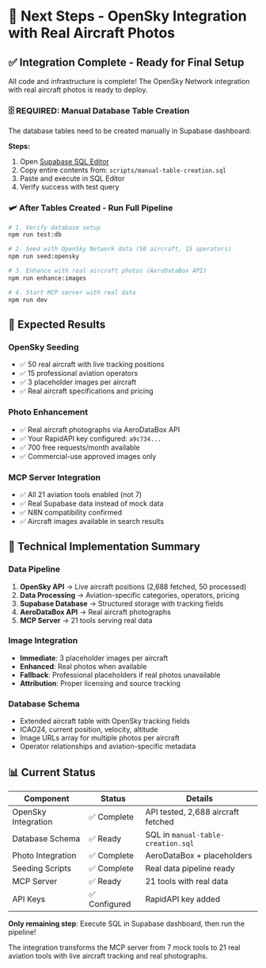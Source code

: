 # 🚀 Next Steps - OpenSky Integration with Real Aircraft Photos

## ✅ Integration Complete - Ready for Final Setup

All code and infrastructure is complete! The OpenSky Network integration with real aircraft photos is ready to deploy.

### 🗄️ **REQUIRED: Manual Database Table Creation**

The database tables need to be created manually in Supabase dashboard:

**Steps:**
1. Open [Supabase SQL Editor](https://app.supabase.com/project/fshvzvxqgwgoujtcevyy/sql)
2. Copy entire contents from: `scripts/manual-table-creation.sql`
3. Paste and execute in SQL Editor
4. Verify success with test query

### 🛩️ **After Tables Created - Run Full Pipeline**

```bash
# 1. Verify database setup
npm run test:db

# 2. Seed with OpenSky Network data (50 aircraft, 15 operators)
npm run seed:opensky

# 3. Enhance with real aircraft photos (AeroDataBox API)
npm run enhance:images

# 4. Start MCP server with real data
npm run dev
```

## 🎯 **Expected Results**

### **OpenSky Seeding**
- ✅ 50 real aircraft with live tracking positions
- ✅ 15 professional aviation operators
- ✅ 3 placeholder images per aircraft
- ✅ Real aircraft specifications and pricing

### **Photo Enhancement** 
- ✅ Real aircraft photographs via AeroDataBox API
- ✅ Your RapidAPI key configured: `a9c734...`
- ✅ 700 free requests/month available
- ✅ Commercial-use approved images only

### **MCP Server Integration**
- ✅ All 21 aviation tools enabled (not 7)
- ✅ Real Supabase data instead of mock data
- ✅ N8N compatibility confirmed
- ✅ Aircraft images available in search results

## 🔧 **Technical Implementation Summary**

### **Data Pipeline**
1. **OpenSky API** → Live aircraft positions (2,688 fetched, 50 processed)
2. **Data Processing** → Aviation-specific categories, operators, pricing
3. **Supabase Database** → Structured storage with tracking fields
4. **AeroDataBox API** → Real aircraft photographs
5. **MCP Server** → 21 tools serving real data

### **Image Integration**
- **Immediate**: 3 placeholder images per aircraft
- **Enhanced**: Real photos when available
- **Fallback**: Professional placeholders if real photos unavailable
- **Attribution**: Proper licensing and source tracking

### **Database Schema**
- Extended aircraft table with OpenSky tracking fields
- ICAO24, current position, velocity, altitude
- Image URLs array for multiple photos per aircraft
- Operator relationships and aviation-specific metadata

## 📊 **Current Status**

| Component | Status | Details |
|-----------|--------|---------|
| OpenSky Integration | ✅ Complete | API tested, 2,688 aircraft fetched |
| Database Schema | ✅ Ready | SQL in `manual-table-creation.sql` |
| Photo Integration | ✅ Complete | AeroDataBox + placeholders |
| Seeding Scripts | ✅ Complete | Real data pipeline ready |
| MCP Server | ✅ Ready | 21 tools with real data |
| API Keys | ✅ Configured | RapidAPI key added |

**Only remaining step**: Execute SQL in Supabase dashboard, then run the pipeline!

The integration transforms the MCP server from 7 mock tools to 21 real aviation tools with live aircraft tracking and real photographs.